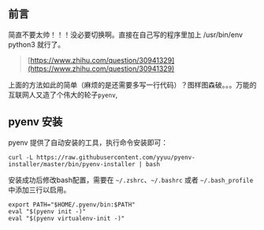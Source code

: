 ## 前言
简直不要太帅！！！没必要切换啊。直接在自己写的程序里加上 /usr/bin/env python3 就行了。

> [https://www.zhihu.com/question/30941329](https://www.zhihu.com/question/30941329)

上面的方法如此的简单（麻烦的是还需要多写一行代码）？图样图森破。。。万能的互联网人又造了个伟大的轮子`pyenv`,

## pyenv 安装
pyenv 提供了自动安装的工具，执行命令安装即可：
```
curl -L https://raw.githubusercontent.com/yyuu/pyenv-installer/master/bin/pyenv-installer | bash
```

安装成功后修改bash配置，需要在 `~/.zshrc`、`~/.bashrc` 或者 `~/.bash_profile` 中添加三行以启用。
```
export PATH="$HOME/.pyenv/bin:$PATH"
eval "$(pyenv init -)"
eval "$(pyenv virtualenv-init -)"
```

